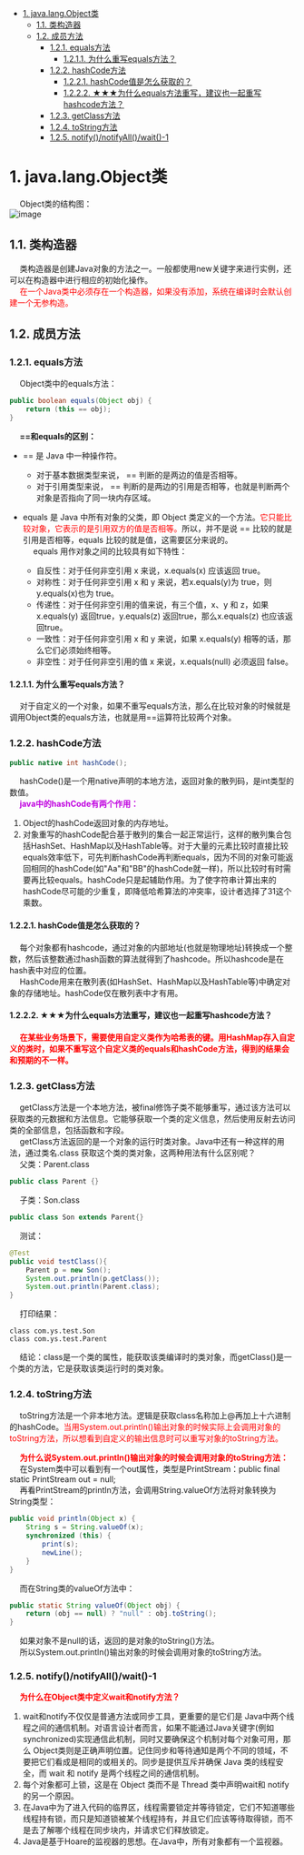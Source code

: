 
<!-- TOC -->

- [1. java.lang.Object类](#1-javalangobject类)
    - [1.1. 类构造器](#11-类构造器)
    - [1.2. 成员方法](#12-成员方法)
        - [1.2.1. equals方法](#121-equals方法)
            - [1.2.1.1. 为什么重写equals方法？](#1211-为什么重写equals方法)
        - [1.2.2. hashCode方法](#122-hashcode方法)
            - [1.2.2.1. hashCode值是怎么获取的？](#1221-hashcode值是怎么获取的)
            - [1.2.2.2. ★★★为什么equals方法重写，建议也一起重写hashcode方法？](#1222-★★★为什么equals方法重写建议也一起重写hashcode方法)
        - [1.2.3. getClass方法](#123-getclass方法)
        - [1.2.4. toString方法](#124-tostring方法)
        - [1.2.5. notify()/notifyAll()/wait()-1](#125-notifynotifyallwait-1)

<!-- /TOC -->

# 1. java.lang.Object类  

<!-- 
 面试官:为什么 wait() 方法需要写在while里,而不是if? 
 https://mp.weixin.qq.com/s/KhNX3xHJQbuYeUjY0G3bhw

-->
<!-- 
equasl 和 hashcode
https://mp.weixin.qq.com/s/qfm-Xq1ZNJFJdSZ58qSLLA
-->

&emsp; Object类的结构图：  
![image](https://gitee.com/wt1814/pic-host/raw/master/images/java/JDK/basics/java-1.png)  

## 1.1. 类构造器
&emsp; 类构造器是创建Java对象的方法之一。一般都使用new关键字来进行实例，还可以在构造器中进行相应的初始化操作。  
&emsp; <font color = "red">在一个Java类中必须存在一个构造器，如果没有添加，系统在编译时会默认创建一个无参构造。</font>  

## 1.2. 成员方法  

### 1.2.1. equals方法  
&emsp; Object类中的equals方法：  

```java
public boolean equals(Object obj) {
    return (this == obj);
}
```
<!--&emsp; 在Object类中，==运算符和equals方法是等价的，都是比较两个对象的引用是否相等，从另一方面来讲，如果两个对象的引用相等，那么这两个对象一定是相等的。-->

&emsp; **==和equals的区别：**  
*  == 是 Java 中一种操作符。  
    * 对于基本数据类型来说， == 判断的是两边的值是否相等。  
    * 对于引用类型来说， == 判断的是两边的引用是否相等，也就是判断两个对象是否指向了同一块内存区域。  
* equals 是 Java 中所有对象的父类，即 Object 类定义的一个方法。<font color = "red">它只能比较对象，它表示的是引用双方的值是否相等。</font>所以，并不是说 == 比较的就是引用是否相等，equals 比较的就是值，这需要区分来说的。  
    &emsp; equals 用作对象之间的比较具有如下特性：  

    * 自反性：对于任何非空引用 x 来说，x.equals(x) 应该返回 true。  
    * 对称性：对于任何非空引用 x 和 y 来说，若x.equals(y)为 true，则y.equals(x)也为 true。  
    * 传递性：对于任何非空引用的值来说，有三个值，x、y 和 z，如果x.equals(y) 返回true，y.equals(z) 返回true，那么x.equals(z) 也应该返回true。  
    * 一致性：对于任何非空引用 x 和 y 来说，如果 x.equals(y) 相等的话，那么它们必须始终相等。  
    * 非空性：对于任何非空引用的值 x 来说，x.equals(null) 必须返回 false。  

#### 1.2.1.1. 为什么重写equals方法？
&emsp; 对于自定义的一个对象，如果不重写equals方法，那么在比较对象的时候就是调用Object类的equals方法，也就是用==运算符比较两个对象。  

### 1.2.2. hashCode方法  

```java
public native int hashCode();
```
&emsp; hashCode()是一个用native声明的本地方法，返回对象的散列码，是int类型的数值。  
&emsp; **<font color = "clime">java中的hashCode有两个作用：</font>**  
1. Object的hashCode返回对象的内存地址。  
2. 对象重写的hashCode配合基于散列的集合一起正常运行，这样的散列集合包括HashSet、HashMap以及HashTable等。对于大量的元素比较时直接比较equals效率低下，可先判断hashCode再判断equals，因为不同的对象可能返回相同的hashCode(如"Aa"和"BB"的hashCode就一样)，所以比较时有时需要再比较equals。hashCode只是起辅助作用。为了使字符串计算出来的hashCode尽可能的少重复，即降低哈希算法的冲突率，设计者选择了31这个乘数。  

#### 1.2.2.1. hashCode值是怎么获取的？  
&emsp; 每个对象都有hashcode，通过对象的内部地址(也就是物理地址)转换成一个整数，然后该整数通过hash函数的算法就得到了hashcode。所以hashcode是在hash表中对应的位置。  
&emsp; HashCode用来在散列表(如HashSet、HashMap以及HashTable等)中确定对象的存储地址。hashCode仅在散列表中才有用。  

#### 1.2.2.2. ★★★为什么equals方法重写，建议也一起重写hashcode方法？  
<!-- 
重写equals就必须重写hashCode的原理分析
https://www.cnblogs.com/wang-meng/p/7501378.html
-->
&emsp; **<font color = "red">在某些业务场景下，需要使用自定义类作为哈希表的键。用HashMap存入自定义的类时，如果不重写这个自定义类的equals和hashCode方法，得到的结果会和预期的不一样。</font>**  

### 1.2.3. getClass方法  
&emsp; getClass方法是一个本地方法，被final修饰子类不能够重写，通过该方法可以获取类的元数据和方法信息。它能够获取一个类的定义信息，然后使用反射去访问类的全部信息，包括函数和字段。  
&emsp; getClass方法返回的是一个对象的运行时类对象。Java中还有一种这样的用法，通过类名.class 获取这个类的类对象，这两种用法有什么区别呢？  
&emsp; 父类：Parent.class  

```java
public class Parent {}
```
&emsp; 子类：Son.class  

```java
public class Son extends Parent{}
```
&emsp; 测试：  

```java
@Test
public void testClass(){
    Parent p = new Son();
    System.out.println(p.getClass());
    System.out.println(Parent.class);
}
```
&emsp; 打印结果： 

    class com.ys.test.Son
    class com.ys.test.Parent  

&emsp; 结论：class是一个类的属性，能获取该类编译时的类对象，而getClass()是一个类的方法，它是获取该类运行时的类对象。  

### 1.2.4. toString方法
&emsp; toString方法是一个非本地方法。逻辑是获取class名称加上@再加上十六进制的hashCode。<font color = "red">当用System.out.println()输出对象的时候实际上会调用对象的toString方法，所以想看到自定义的输出信息时可以重写对象的toString方法。</font>  

&emsp; **<font color = "red">为什么说System.out.println()输出对象的时候会调用对象的toString方法：</font>**  
&emsp; 在System类中可以看到有一个out属性，类型是PrintStream：public final static PrintStream out = null;  
&emsp; 再看PrintStream的println方法，会调用String.valueOf方法将对象转换为String类型：  

```java
public void println(Object x) {
    String s = String.valueOf(x);
    synchronized (this) {
        print(s);
        newLine();
    }
}
```
&emsp; 而在String类的valueOf方法中：  

```java
public static String valueOf(Object obj) {
    return (obj == null) ? "null" : obj.toString();
}
```
&emsp; 如果对象不是null的话，返回的是对象的toString()方法。  
&emsp; 所以System.out.println()输出对象的时候会调用对象的toString方法。  

### 1.2.5. notify()/notifyAll()/wait()-1  
&emsp; **<font color = "red">为什么在Object类中定义wait和notify方法？</font>**  
1. wait和notify不仅仅是普通方法或同步工具，更重要的是它们是 Java中两个线程之间的通信机制。对语言设计者而言，如果不能通过Java关键字(例如 synchronized)实现通信此机制，同时又要确保这个机制对每个对象可用，那么 Object类则是正确声明位置。记住同步和等待通知是两个不同的领域，不要把它们看成是相同的或相关的。同步是提供互斥并确保 Java 类的线程安全，而 wait 和 notify 是两个线程之间的通信机制。    
2. 每个对象都可上锁，这是在 Object 类而不是 Thread 类中声明wait和 notify的另一个原因。  
3. 在Java中为了进入代码的临界区，线程需要锁定并等待锁定，它们不知道哪些线程持有锁，而只是知道锁被某个线程持有，并且它们应该等待取得锁，而不是去了解哪个线程在同步块内，并请求它们释放锁定。  
4. Java是基于Hoare的监视器的思想。在Java中，所有对象都有一个监视器。  

